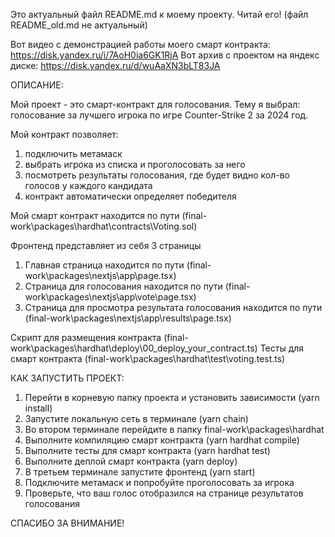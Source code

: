 Это актуальный файл README.md к моему проекту. Читай его! (файл README_old.md не актуальный)

Вот видео с демонстрацией работы моего смарт контракта: https://disk.yandex.ru/i/7AoH0ia6GK1RjA
Вот архив с проектом на яндекс диске: https://disk.yandex.ru/d/wuAaXN3bLT83JA


ОПИСАНИЕ:

Мой проект - это смарт-контракт для голосования.
Тему я выбрал: голосование за лучшего игрока по игре Counter-Strike 2 за 2024 год.

Мой контракт позволяет:
1. подключить метамаск
2. выбрать игрока из списка и проголосовать за него
3. посмотреть результаты голосования, где будет видно кол-во голосов у каждого кандидата
4. контракт автоматически определяет победителя

Мой смарт контракт находится по пути (final-work\packages\hardhat\contracts\Voting.sol)

Фронтенд представляет из себя 3 страницы
1. Главная страница находится по пути (final-work\packages\nextjs\app\page.tsx)
2. Страница для голосования находится по пути (final-work\packages\nextjs\app\vote\page.tsx)
3. Страница для просмотра результата голосования находится по пути (final-work\packages\nextjs\app\results\page.tsx)

Скрипт для размещения контракта (final-work\packages\hardhat\deploy\00_deploy_your_contract.ts)
Тесты для смарт контракта (final-work\packages\hardhat\test\voting.test.ts)


КАК ЗАПУСТИТЬ ПРОЕКТ:

1. Перейти в корневую папку проекта и установить зависимости (yarn install)
2. Запустите локальную сеть в терминале (yarn chain)
3. Во втором терминале перейдите в папку final-work\packages\hardhat
4. Выполните компиляцию смарт контракта (yarn hardhat compile)
5. Выполните тесты для смарт контракта (yarn hardhat test)
6. Выполните деплой смарт контракта (yarn deploy)
7. В третьем терминале запустите фронтенд (yarn start)
8. Подключите метамаск и попробуйте проголосовать за игрока
9. Проверьте, что ваш голос отобразился на странице результатов голосования


СПАСИБО ЗА ВНИМАНИЕ!
